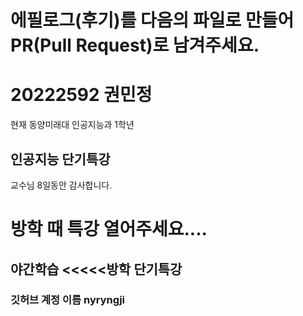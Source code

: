  # 에필로그(후기)를 다음의 파일로 만들어 PR(Pull Request)로 남겨주세요. 
# 20222592 권민정

현재 동양미래대 인공지능과 1학년

## 인공지능 단기특강

교수님 8일동안 감사합니다. 
### <head>

# 방학 때 특강 열어주세요....
## 야간학습 <<<<<방학 단기특강
### 깃허브 계정 이름 nyryngji

### 
